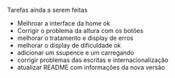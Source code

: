 Tarefas ainda a serem feitas

- Melhroar a interface da home ok
- Corrigir o problema da altura com os botões
- melhorar o tratamento e display de erros
- melhorar o display de dificuldade ok
- adicionar um ssupence e um carregando
- corrigir problemas das escritas e internacionalização
- atualizar README com informações da nova versão
